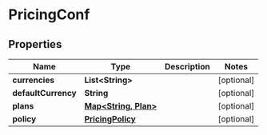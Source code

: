 
# PricingConf

## Properties
Name | Type | Description | Notes
------------ | ------------- | ------------- | -------------
**currencies** | **List&lt;String&gt;** |  |  [optional]
**defaultCurrency** | **String** |  |  [optional]
**plans** | [**Map&lt;String, Plan&gt;**](Plan.md) |  |  [optional]
**policy** | [**PricingPolicy**](PricingPolicy.md) |  |  [optional]




